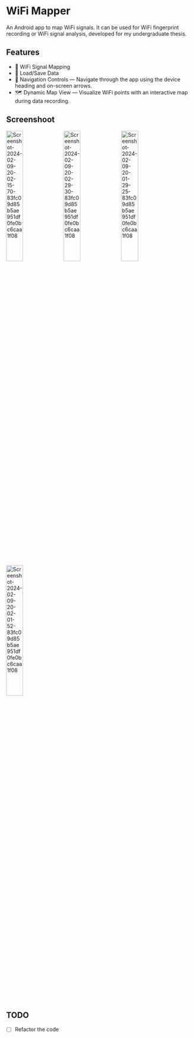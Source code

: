 # WiFi Mapper
An Android app to map WiFi signals. It can be used for WiFi fingerprint recording or WiFi signal analysis, developed for my undergraduate thesis.

## Features
- 📡 WiFi Signal Mapping
- 🔄 Load/Save Data
- 🧭 Navigation Controls — Navigate through the app using the device heading and on-screen arrows.
- 🗺 Dynamic Map View — Visualize WiFi points with an interactive map during data recording.

## Screenshoot
<a href="https://ibb.co/dpTzbH3"><img src="https://i.ibb.co/QHg18xq/Screenshot-2024-02-09-20-02-15-70-83fc09d85b5ae951df0fe0bc6caa1f08.jpg" alt="Screenshot-2024-02-09-20-02-15-70-83fc09d85b5ae951df0fe0bc6caa1f08" border="0" style="width: 30%;"></a>
<a href="https://ibb.co/PTzNhRY"><img src="https://i.ibb.co/8z405JB/Screenshot-2024-02-09-20-02-29-30-83fc09d85b5ae951df0fe0bc6caa1f08.jpg" alt="Screenshot-2024-02-09-20-02-29-30-83fc09d85b5ae951df0fe0bc6caa1f08" border="0" style="width: 30%;"></a>
<a href="https://ibb.co/pKNbcZt"><img src="https://i.ibb.co/z2CQpby/Screenshot-2024-02-09-20-01-29-25-83fc09d85b5ae951df0fe0bc6caa1f08.jpg" alt="Screenshot-2024-02-09-20-01-29-25-83fc09d85b5ae951df0fe0bc6caa1f08" border="0" style="width: 30%;"></a>
<a href="https://ibb.co/bH1tkJf"><img src="https://i.ibb.co/PTxkdQS/Screenshot-2024-02-09-20-02-01-52-83fc09d85b5ae951df0fe0bc6caa1f08.jpg" alt="Screenshot-2024-02-09-20-02-01-52-83fc09d85b5ae951df0fe0bc6caa1f08" border="0" style="width: 30%;"></a>

## TODO
- [ ] Refactor the code
